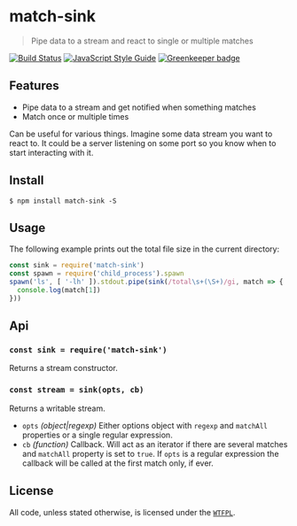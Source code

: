 # match-sink

> Pipe data to a stream and react to single or multiple matches

[![Build Status](https://travis-ci.org/ralphtheninja/match-sink.svg?branch=master)](https://travis-ci.org/ralphtheninja/match-sink)
[![JavaScript Style Guide](https://img.shields.io/badge/code_style-standard-brightgreen.svg)](https://standardjs.com)
[![Greenkeeper badge](https://badges.greenkeeper.io/ralphtheninja/match-sink.svg)](https://greenkeeper.io/)

## Features

* Pipe data to a stream and get notified when something matches
* Match once or multiple times

Can be useful for various things. Imagine some data stream you want to react to. It could be a server listening on some port so you know when to start interacting with it.

## Install

```
$ npm install match-sink -S
```

## Usage

The following example prints out the total file size in the current directory:

```js
const sink = require('match-sink')
const spawn = require('child_process').spawn
spawn('ls', [ '-lh' ]).stdout.pipe(sink(/total\s+(\S+)/gi, match => {
  console.log(match[1])
}))
```

## Api

### `const sink = require('match-sink')`

Returns a stream constructor.

### `const stream = sink(opts, cb)`

Returns a writable stream.

* `opts` *(object|regexp)* Either options object with `regexp` and `matchAll` properties or a single regular expression.
* `cb` *(function)* Callback. Will act as an iterator if there are several matches and `matchAll` property is set to `true`. If `opts` is a regular expression the callback will be called at the first match only, if ever.

## License

All code, unless stated otherwise, is licensed under the [`WTFPL`](http://www.wtfpl.net/txt/copying/).
